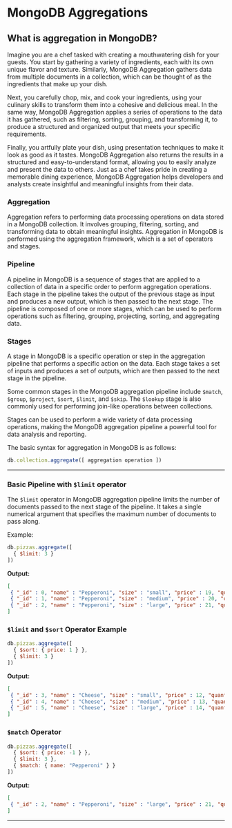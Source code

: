 
# MongoDB Aggregations

## What is aggregation in MongoDB?
Imagine you are a chef tasked with creating a mouthwatering dish for your guests. You start by gathering a variety of ingredients, each with its own unique flavor and texture.
Similarly, MongoDB Aggregation gathers data from multiple documents in a collection, which can be thought of as the ingredients that make up your dish.

Next, you carefully chop, mix, and cook your ingredients, using your culinary skills to transform them into a cohesive and delicious meal.
In the same way, MongoDB Aggregation applies a series of operations to the data it has gathered, such as filtering, sorting, grouping, and transforming it, to produce a structured and organized output that meets your specific requirements.

Finally, you artfully plate your dish, using presentation techniques to make it look as good as it tastes. MongoDB Aggregation also returns the results in a structured and easy-to-understand format, allowing you to easily analyze and present the data to others.
Just as a chef takes pride in creating a memorable dining experience, MongoDB Aggregation helps developers and analysts create insightful and meaningful insights from their data.

### Aggregation
Aggregation refers to performing data processing operations on data stored in a MongoDB collection. It involves grouping, filtering, sorting, and transforming data to obtain meaningful insights. Aggregation in MongoDB is performed using the aggregation framework, which is a set of operators and stages.

### Pipeline
A pipeline in MongoDB is a sequence of stages that are applied to a collection of data in a specific order to perform aggregation operations. Each stage in the pipeline takes the output of the previous stage as input and produces a new output, which is then passed to the next stage. The pipeline is composed of one or more stages, which can be used to perform operations such as filtering, grouping, projecting, sorting, and aggregating data.

### Stages
A stage in MongoDB is a specific operation or step in the aggregation pipeline that performs a specific action on the data. Each stage takes a set of inputs and produces a set of outputs, which are then passed to the next stage in the pipeline.

Some common stages in the MongoDB aggregation pipeline include `$match`, `$group`, `$project`, `$sort`, `$limit`, and `$skip`. The `$lookup` stage is also commonly used for performing join-like operations between collections.

Stages can be used to perform a wide variety of data processing operations, making the MongoDB aggregation pipeline a powerful tool for data analysis and reporting.

The basic syntax for aggregation in MongoDB is as follows:
```javascript
db.collection.aggregate([ aggregation operation ])
```

---

### Basic Pipeline with `$limit` operator
The `$limit` operator in MongoDB aggregation pipeline limits the number of documents passed to the next stage of the pipeline. It takes a single numerical argument that specifies the maximum number of documents to pass along.

Example:
```javascript
db.pizzas.aggregate([
  { $limit: 3 }
])
```
**Output:**
```json
[ 
 { "_id" : 0, "name" : "Pepperoni", "size" : "small", "price" : 19, "quantity" : 10, "date" : ISODate("2021-03-13T08:14:30Z") },
 { "_id" : 1, "name" : "Pepperoni", "size" : "medium", "price" : 20, "quantity" : 20, "date" : ISODate("2021-03-13T09:13:24Z") },
 { "_id" : 2, "name" : "Pepperoni", "size" : "large", "price" : 21, "quantity" : 30, "date" : ISODate("2021-03-17T09:22:12Z") }
]
```

### `$limit` and `$sort` Operator Example
```javascript
db.pizzas.aggregate([
  { $sort: { price: 1 } },
  { $limit: 3 }
])
```
**Output:**
```json
[ 
 { "_id" : 3, "name" : "Cheese", "size" : "small", "price" : 12, "quantity" : 15, "date" : ISODate("2021-03-13T11:21:39.736Z") }, 
 { "_id" : 4, "name" : "Cheese", "size" : "medium", "price" : 13, "quantity" : 50, "date" : ISODate("2022-01-12T21:23:13.331Z") }, 
 { "_id" : 5, "name" : "Cheese", "size" : "large", "price" : 14, "quantity" : 10, "date" : ISODate("2022-01-12T05:08:13Z") }
]
```

### `$match` Operator
```javascript
db.pizzas.aggregate([
  { $sort: { price: -1 } },
  { $limit: 3 },
  { $match: { name: "Pepperoni" } }
])
```
**Output:**
```json
[ 
 { "_id" : 2, "name" : "Pepperoni", "size" : "large", "price" : 21, "quantity" : 30, "date" : ISODate("2021-03-17T09:22:12Z") }
]
```

---

